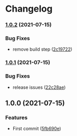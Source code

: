 # Changelog

### [1.0.2](https://www.github.com/indivorg/eslint-config/compare/v1.0.1...v1.0.2) (2021-07-15)


### Bug Fixes

* remove build step ([2c19722](https://www.github.com/indivorg/eslint-config/commit/2c19722edeef7d7b2cf094921eda36dc9e4e8ff1))

### [1.0.1](https://www.github.com/indivorg/eslint-config/compare/v1.0.0...v1.0.1) (2021-07-15)


### Bug Fixes

* release issues ([22c28ae](https://www.github.com/indivorg/eslint-config/commit/22c28aeed63bc856f6e07498c5bac20ae3c0c555))

## 1.0.0 (2021-07-15)


### Features

* First commit ([5fb690e](https://www.github.com/indivorg/eslint-config/commit/5fb690e6919153af3c0d8ee9ebef68cf8b527b8b))
